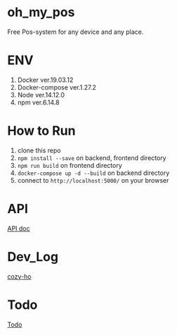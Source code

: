 # oh_my_pos
Free Pos-system for any device and any place.

# ENV
1. Docker ver.19.03.12
2. Docker-compose ver.1.27.2
3. Node ver.14.12.0
4. npm ver.6.14.8

# How to Run
1. clone this repo
2. `npm install --save` on backend, frontend directory
3. `npm run build` on frontend directory
4. `docker-compose up -d --build` on backend directory
5. connect to `http://localhost:5000/` on your browser

# API
[API doc](./api.md)

# Dev_Log
[cozy-ho](./devlog.md)

# Todo
[Todo](./todo.md)
